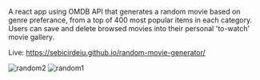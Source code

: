 A react app using OMDB API that generates a random movie based on genre preferance, from a top of 400 most popular items in each category. Users can save and delete browsed movies into their personal 'to-watch' movie gallery. 

Live: https://sebicirdeiu.github.io/random-movie-generator/

![random2](https://github.com/sebicirdeiu/random-movie-generator/assets/103687209/e43d2fab-f94b-4126-8330-6d35f7668e31)
![random1](https://github.com/sebicirdeiu/random-movie-generator/assets/103687209/7d4b9832-4a7e-409c-bc73-38b81f6ef01a)


